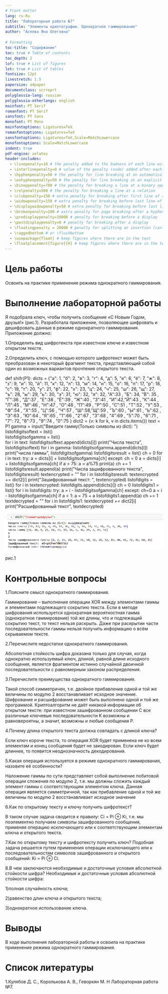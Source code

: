```yaml
---
# Front matter
lang: ru-Ru
title: "Лабораторная работа №7"
subtitle: "Элементы криптографии. Однократное гаммирование"
author: "Асеева Яна Олеговна"

# Formatting
toc-title: "Содержание"
toc: true # Table of contents
toc_depth: 2
lof: true # List of figures
lot: true # List of tables
fontsize: 12pt
linestretch: 1.5
papersize: a4paper
documentclass: scrreprt
polyglossia-lang: russian
polyglossia-otherlangs: english
mainfont: PT Serif
romanfont: PT Serif
sansfont: PT Sans
monofont: PT Mono
mainfontoptions: Ligatures=TeX
romanfontoptions: Ligatures=TeX
sansfontoptions: Ligatures=TeX,Scale=MatchLowercase
monofontoptions: Scale=MatchLowercase
indent: true
pdf-engine: xelatex
header-includes:
  - \linepenalty=10 # the penalty added to the badness of each line within a paragraph (no associated penalty node) Increasing the value makes tex try to have fewer lines in the paragraph.
  - \interlinepenalty=0 # value of the penalty (node) added after each line of a paragraph.
  - \hyphenpenalty=50 # the penalty for line breaking at an automatically inserted hyphen
  - \exhyphenpenalty=50 # the penalty for line breaking at an explicit hyphen
  - \binoppenalty=700 # the penalty for breaking a line at a binary operator
  - \relpenalty=500 # the penalty for breaking a line at a relation
  - \clubpenalty=150 # extra penalty for breaking after first line of a paragraph
  - \widowpenalty=150 # extra penalty for breaking before last line of a paragraph
  - \displaywidowpenalty=50 # extra penalty for breaking before last line before a display math
  - \brokenpenalty=100 # extra penalty for page breaking after a hyphenated line
  - \predisplaypenalty=10000 # penalty for breaking before a display
  - \postdisplaypenalty=0 # penalty for breaking after a display
  - \floatingpenalty = 20000 # penalty for splitting an insertion (can only be split footnote in standard LaTeX)
  - \raggedbottom # or \flushbottom
  - \usepackage{float} # keep figures where there are in the text
  - \floatplacement{figure}{H} # keep figures where there are in the text
---
```


# Цель работы

Освоить на практике применение режима однократного гаммирования.

# Выполнение лабораторной работы

Я подобрала ключ, чтобы получить сообщение «С Новым Годом, друзья!» (рис.1). Разработала приложение, позволяющее шифровать и дешифровать данные в режиме однократного гаммирования. Приложение должно: 

1.Определить вид шифротекста при известном ключе и известном открытом тексте. 

2.Определить ключ, с помощью которого шифротекст может быть преобразован в некоторый фрагмент текста, представляющий собой один из возможных вариантов прочтения открытого текста.

def shifr(P1):
    dicts = {"а": 1, "б": 2, "в": 3, "г": 4, "д": 5, "е": 6, "ё": 7, "ж": 8, "з": 9, "и": 10, "й": 11, "к": 12, "л": 13,
             "м": 14, "н": 15, "о": 16, "п": 17,
             "р": 18, "с": 19, "т": 20, "у": 21, "ф": 22, "х": 23, "ц": 24, "ч": 25, "ш": 26, "щ": 27, "ъ": 28,
             "ы": 29, "ь": 30, "э": 31, "ю": 32, "я": 32, "А":33 , "Б": 34, "В": 35 , "Г":36 , "Д":37 , "Е":38 , "Ё":39 , 
             "Ж":40 , "З":41 ,
                "И":42,"Й":43 , "К":44 , "Л":45 , "М":46 , "Н":47 , "О":48 , "П":49 , "Р":50 , "С":51 , "Т":52 , "У":53 , 
             "Ф":54 , "Х":55 , "Ц":56 , "Ч":57 ,
            "Ш":58,"Щ":59 , "Ъ":60 , "Ы":61 , "Ь":62 , "Э":63 , "Ю":64 , "Я":65 , "1":66 , "2":67 , "3":68 , 
             "4":69 , "5":70 , "6":71 , "7": 72, "8":73 , "9":74 , "0":75
    }
    dict2 = {v: k for k, v in dicts.items()}
    text = P1
    gamma = input("Введите гамму(Только символы из dict): ")
    listofdigitsoftext = list()  
    listofdigitsofgamma = list()  
    for i in text:
        listofdigitsoftext.append(dicts[i])
    print("Числа текста", listofdigitsoftext)
    for i in gamma:
        listofdigitsofgamma.append(dicts[i])
    print("числа гаммы", listofdigitsofgamma)
    listofdigitsresult = list() 
    ch = 0
    for i in text:
        try:
            a = dicts[i] + listofdigitsofgamma[ch]
        except:
            ch = 0
            a = dicts[i] + listofdigitsofgamma[ch]
        if a > 75:
            a = a%75
            print(a)
        ch += 1
        listofdigitsresult.append(a)
    print("Числа зашифрованного текста", listofdigitsresult)
    textencrypted = ""
    for i in listofdigitsresult:
        textencrypted += dict2[i]
    print("Зашифрованный текст: ", textencrypted)
    listofdigits = list()
    for i in textencrypted:
        listofdigits.append(dicts[i])
    ch = 0
    listofdigits1 = list()
    for i in listofdigits:
        try:
            a = i - listofdigitsofgamma[ch]
        except:
            ch=0
            a = i - listofdigitsofgamma[ch]
        if a < 1:
            a = 75 + a
        listofdigits1.append(a)
        ch += 1
    textdecrypted = ""
    for i in listofdigits1:
        textdecrypted += dict2[i]
    print("Расшифрованный текст", textdecrypted)

![рис.1](img/Снимок1.PNG)

рис.1

# Контрольные вопросы

1.Поясните смысл однократного гаммирования. 

Гаммирование – выполнение операции XOR между элементами гаммы и элементами подлежащего сокрытию текста. Если в методе шифрования используется однократная вероятностная гамма (однократное гаммирование) той же длины, что и подлежащий сокрытию текст, то текст нельзя раскрыть. Даже при раскрытии части последовательности гаммы нельзя получить информацию о всём скрываемом тексте.

2.Перечислите недостатки однократного гаммирования.

Абсолютная стойкость шифра доказана только для случая, когда однократно используемый ключ, длиной, равной длине исходного сообщения, является фрагментом истинно случайной двоичной последовательности с равномерным законом распределения.

3.Перечислите преимущества однократного гаммирования. 

Такой способ симметричен, т.е. двойное прибавление одной и той же величины по модулю 2 восстанавливает исходное значение. Шифрование и расшифрование может быть выполнено одной и той же программой. Криптоалгоритм не даёт никакой информации об открытом тексте: при известном зашифрованном сообщении C все различные ключевые последовательности K возможны и равновероятны, а значит, возможны и любые сообщения P.

4.Почему длина открытого текста должна совпадать с длиной ключа? 

Если ключ короче текста, то операция XOR будет применена не ко всем элементам и конец сообщения будет не закодирован. Если ключ будет длиннее, то появится неоднозначность декодирования.

5.Какая операция используется в режиме однократного гаммирования, назовите её особенности? 

Наложение гаммы по сути представляет собой выполнение побитовой операции сложения по модулю 2, т.е. мы должны сложить каждый элемент гаммы с соответствующим элементом ключа. Данная операция является симметричной, так как прибавление одной и той же величины по модулю 2 восстанавливает исходное значение

6.Как по открытому тексту и ключу получить шифротекст?

В таком случае задача сводится к правилу: Ci = Pi ⊕ Ki, т.е. мы поэлементно получаем символы зашифрованного сообщения, применяя операцию исключающего или к соответствующим элементам ключа и открытого текста.

7.Как по открытому тексту и шифротексту получить ключ? Подобная задача решается путем применения операции исключающего или к последовательностям символов зашифрованного и открытого сообщений: Ki = Pi ⊕ Ci.

8.В чем заключаются необходимые и достаточные условия абсолютной стойкости шифра? Необходимые и достаточные условия абсолютной стойкости шифра:

1)полная случайность ключа; 

2)равенство длин ключа и открытого текста; 

3)однократное использование ключа.

# Выводы

В ходе выполнения лабораторной работы я освоила на практике применение режима однократного гаммирования.

# Список литературы

1.Кулябов Д. С., Королькова А. В., Геворкян М. Н Лабораторная работа №7.

